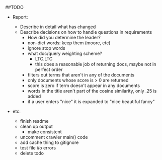 ##TODO

- Report: 
    - Describe in detail what has changed
    - Describe decisions on how to handle questions in requirements
        - How did you determine the leader?
        - non-dict words: keep them (moore, etc) 
        - ignore stop words
        - what doc/query weighting scheme?
            - LTC.LTC
            - this does a reasonable job of returning docs, maybe not in perfect order
        - filters out terms that aren't in any of the documents
        - only documents whose score is > 0 are returned
        - score is zero if term doesn't appear in any documents
        - words in the title aren't part of the cosine similarity, only .25 is added
        - if a user enters "nice" it is expanded to "nice beautiful fancy"
 
     
 - etc:
    - finish readme
    - clean up output 
        - make consistent
    - uncomment crawler main() code
    - add cache thing to gitignore
    - test file i/o errors
    - delete todo
